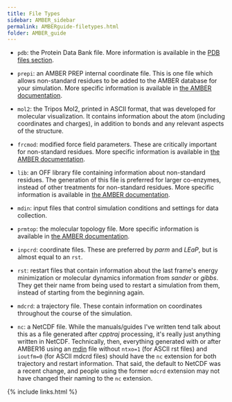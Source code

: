```yaml
---
title: File Types
sidebar: AMBER_sidebar
permalink: AMBERguide-filetypes.html
folder: AMBER_guide
---
```


<link rel="stylesheet" href="css/theme-orange.css">

* `pdb`: the Protein Data Bank file. More information is available in the
[PDB files section](AMBERguide-PDBs.html).

* `prepi`: an AMBER PREP internal coordinate file. This is one file which
allows non-standard residues to be added to the AMBER database for your
simulation. More specific information is available in
[the AMBER documentation](http://ambermd.org/doc/prep.html).

* `mol2`: the Tripos Mol2, printed in ASCII format, that was developed for
molecular visualization. It contains information about the atom (including
    coordinates and charges), in addition to bonds and any relevant aspects
    of the structure.

* `frcmod`: modified force field parameters. These are critically important for
non-standard residues. More specific information is available in
[the AMBER documentation](https://ambermd.org/FileFormats.php#frcmod).

* `lib`: an OFF library file containing information about non-standard
residues. The generation of this file is preferred for larger co-enzymes,
instead of other treatments for non-standard residues. More specific
information is available in
[the AMBER documentation](http://ambermd.org/doc/OFF_file_format.txt).

* `mdin`: input files that control simulation conditions and settings for data
collection.

* `prmtop`: the molecular topology file. More specific information is available
in [the AMBER documentation](https://ambermd.org/prmtop.pdf).

* `inpcrd`: coordinate files. These are preferred by *parm* and *LEaP*, but is
almost equal to an `rst`.

* `rst`: restart files that contain information about the last frame's energy
minimization or molecular dynamics information from *sander* or *gibbs*. They
get their name from being used to restart a simulation from them, instead of
starting from the beginning again.

* `mdcrd`: a trajectory file. These contain information on coordinates
throughout the course of the simulation.

* `nc`: a NetCDF file. While the manuals/guides I've written tend talk about
this as a file generated after *cpptraj* processing, it's really just anything
written in NetCDF. Technically, then, everything generated with or after
AMBER16 using an [mdin](AMBERguide-mdins.html) file without `ntxo=1`
(for ASCII rst files) and `ioutfm=0` (for ASCII mdcrd files) should have the
`nc` extension for both trajectory and restart information. That said, the
default to NetCDF was a recent change, and people using the former `mdcrd`
extension may not have changed their naming to the `nc` extension.

{% include links.html %}
